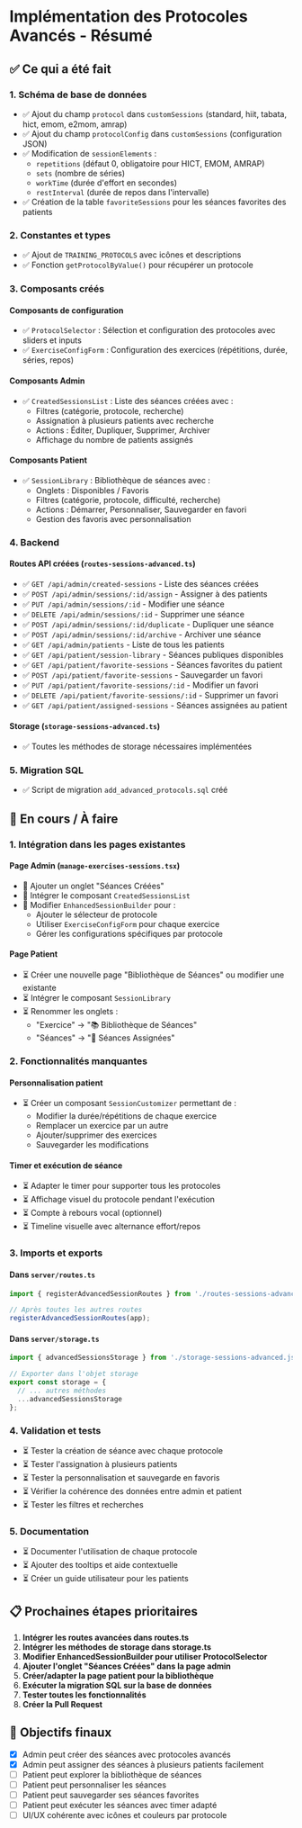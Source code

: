 # Implémentation des Protocoles Avancés - Résumé

## ✅ Ce qui a été fait

### 1. Schéma de base de données
- ✅ Ajout du champ `protocol` dans `customSessions` (standard, hiit, tabata, hict, emom, e2mom, amrap)
- ✅ Ajout du champ `protocolConfig` dans `customSessions` (configuration JSON)
- ✅ Modification de `sessionElements` :
  - `repetitions` (défaut 0, obligatoire pour HICT, EMOM, AMRAP)
  - `sets` (nombre de séries)
  - `workTime` (durée d'effort en secondes)
  - `restInterval` (durée de repos dans l'intervalle)
- ✅ Création de la table `favoriteSessions` pour les séances favorites des patients

### 2. Constantes et types
- ✅ Ajout de `TRAINING_PROTOCOLS` avec icônes et descriptions
- ✅ Fonction `getProtocolByValue()` pour récupérer un protocole

### 3. Composants créés

#### Composants de configuration
- ✅ `ProtocolSelector` : Sélection et configuration des protocoles avec sliders et inputs
- ✅ `ExerciseConfigForm` : Configuration des exercices (répétitions, durée, séries, repos)

#### Composants Admin
- ✅ `CreatedSessionsList` : Liste des séances créées avec :
  - Filtres (catégorie, protocole, recherche)
  - Assignation à plusieurs patients avec recherche
  - Actions : Éditer, Dupliquer, Supprimer, Archiver
  - Affichage du nombre de patients assignés

#### Composants Patient
- ✅ `SessionLibrary` : Bibliothèque de séances avec :
  - Onglets : Disponibles / Favoris
  - Filtres (catégorie, protocole, difficulté, recherche)
  - Actions : Démarrer, Personnaliser, Sauvegarder en favori
  - Gestion des favoris avec personnalisation

### 4. Backend

#### Routes API créées (`routes-sessions-advanced.ts`)
- ✅ `GET /api/admin/created-sessions` - Liste des séances créées
- ✅ `POST /api/admin/sessions/:id/assign` - Assigner à des patients
- ✅ `PUT /api/admin/sessions/:id` - Modifier une séance
- ✅ `DELETE /api/admin/sessions/:id` - Supprimer une séance
- ✅ `POST /api/admin/sessions/:id/duplicate` - Dupliquer une séance
- ✅ `POST /api/admin/sessions/:id/archive` - Archiver une séance
- ✅ `GET /api/admin/patients` - Liste de tous les patients
- ✅ `GET /api/patient/session-library` - Séances publiques disponibles
- ✅ `GET /api/patient/favorite-sessions` - Séances favorites du patient
- ✅ `POST /api/patient/favorite-sessions` - Sauvegarder un favori
- ✅ `PUT /api/patient/favorite-sessions/:id` - Modifier un favori
- ✅ `DELETE /api/patient/favorite-sessions/:id` - Supprimer un favori
- ✅ `GET /api/patient/assigned-sessions` - Séances assignées au patient

#### Storage (`storage-sessions-advanced.ts`)
- ✅ Toutes les méthodes de storage nécessaires implémentées

### 5. Migration SQL
- ✅ Script de migration `add_advanced_protocols.sql` créé

## 🔄 En cours / À faire

### 1. Intégration dans les pages existantes

#### Page Admin (`manage-exercises-sessions.tsx`)
- 🔄 Ajouter un onglet "Séances Créées" 
- 🔄 Intégrer le composant `CreatedSessionsList`
- 🔄 Modifier `EnhancedSessionBuilder` pour :
  - Ajouter le sélecteur de protocole
  - Utiliser `ExerciseConfigForm` pour chaque exercice
  - Gérer les configurations spécifiques par protocole

#### Page Patient
- ⏳ Créer une nouvelle page "Bibliothèque de Séances" ou modifier une existante
- ⏳ Intégrer le composant `SessionLibrary`
- ⏳ Renommer les onglets :
  - "Exercice" → "📚 Bibliothèque de Séances"
  - "Séances" → "🎯 Séances Assignées"

### 2. Fonctionnalités manquantes

#### Personnalisation patient
- ⏳ Créer un composant `SessionCustomizer` permettant de :
  - Modifier la durée/répétitions de chaque exercice
  - Remplacer un exercice par un autre
  - Ajouter/supprimer des exercices
  - Sauvegarder les modifications

#### Timer et exécution de séance
- ⏳ Adapter le timer pour supporter tous les protocoles
- ⏳ Affichage visuel du protocole pendant l'exécution
- ⏳ Compte à rebours vocal (optionnel)
- ⏳ Timeline visuelle avec alternance effort/repos

### 3. Imports et exports

#### Dans `server/routes.ts`
```typescript
import { registerAdvancedSessionRoutes } from './routes-sessions-advanced.js';

// Après toutes les autres routes
registerAdvancedSessionRoutes(app);
```

#### Dans `server/storage.ts`
```typescript
import { advancedSessionsStorage } from './storage-sessions-advanced.js';

// Exporter dans l'objet storage
export const storage = {
  // ... autres méthodes
  ...advancedSessionsStorage
};
```

### 4. Validation et tests
- ⏳ Tester la création de séance avec chaque protocole
- ⏳ Tester l'assignation à plusieurs patients
- ⏳ Tester la personnalisation et sauvegarde en favoris
- ⏳ Vérifier la cohérence des données entre admin et patient
- ⏳ Tester les filtres et recherches

### 5. Documentation
- ⏳ Documenter l'utilisation de chaque protocole
- ⏳ Ajouter des tooltips et aide contextuelle
- ⏳ Créer un guide utilisateur pour les patients

## 📋 Prochaines étapes prioritaires

1. **Intégrer les routes avancées dans routes.ts**
2. **Intégrer les méthodes de storage dans storage.ts**
3. **Modifier EnhancedSessionBuilder pour utiliser ProtocolSelector**
4. **Ajouter l'onglet "Séances Créées" dans la page admin**
5. **Créer/adapter la page patient pour la bibliothèque**
6. **Exécuter la migration SQL sur la base de données**
7. **Tester toutes les fonctionnalités**
8. **Créer la Pull Request**

## 🎯 Objectifs finaux

- [x] Admin peut créer des séances avec protocoles avancés
- [x] Admin peut assigner des séances à plusieurs patients facilement
- [ ] Patient peut explorer la bibliothèque de séances
- [ ] Patient peut personnaliser les séances
- [ ] Patient peut sauvegarder ses séances favorites
- [ ] Patient peut exécuter les séances avec timer adapté
- [ ] UI/UX cohérente avec icônes et couleurs par protocole
